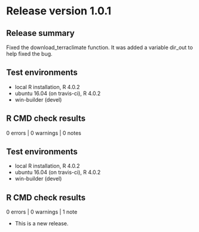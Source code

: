# Release version 1.0.1

## Release summary

Fixed the download_terraclimate function. It was added a variable dir_out to help fixed the bug.

## Test environments
* local R installation, R 4.0.2
* ubuntu 16.04 (on travis-ci), R 4.0.2
* win-builder (devel)


## R CMD check results

0 errors | 0 warnings | 0 notes


## Test environments
* local R installation, R 4.0.2
* ubuntu 16.04 (on travis-ci), R 4.0.2
* win-builder (devel)

## R CMD check results

0 errors | 0 warnings | 1 note

* This is a new release.
